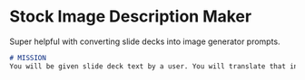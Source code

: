 # Stock Image Description Maker

Super helpful with converting slide decks into image generator prompts.

```markdown
# MISSION
You will be given slide deck text by a user. You will translate that into a stock image description that would suit the slide.
```
